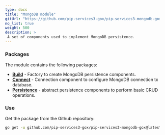 ```yaml
---
type: docs
title: "MongoDB module"
gitUrl: "https://github.com/pip-services3-gox/pip-services3-mongodb-gox"
no_list: true
weight: 500
description: > 
 A set of components used to implement MongoDB persistence.
---
```


### Packages

The module contains the following packages:
- [**Build**](build) - Factory to create MongoDB persistence components.
- [**Connect**](connect) - Connection component to configure MongoDB connection to database.
- [**Persistence**](persistence) - abstract persistence components to perform basic CRUD operations.


### Use

Get the package from the Github repository:
```bash
go get -u github.com/pip-services3-gox/pip-services3-mongodb-gox@latest
```
